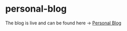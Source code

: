 # personal-blog

The blog is live and can be found here -> [Personal Blog](https://briansegs.github.io/personal-blog/)  
